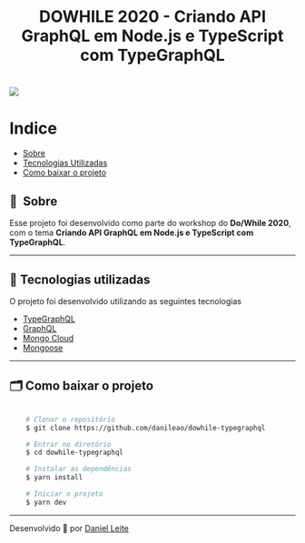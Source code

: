 <h1 align="center">
   DOWHILE 2020 - Criando API GraphQL em Node.js e TypeScript com TypeGraphQL
</h1>

<h1>
    <img src="public/danileite.jpg">
</h1>

# Indice

- [Sobre](#-sobre)
- [Tecnologias Utilizadas](#-tecnologias-utilizadas)
- [Como baixar o projeto](#-como-baixar-o-projeto)

## 🔖&nbsp; Sobre

Esse projeto foi desenvolvido como parte do workshop do **Do/While 2020**, com o tema **Criando API GraphQL em Node.js e TypeScript com TypeGraphQL**.

---

## 🚀 Tecnologias utilizadas

O projeto foi desenvolvido utilizando as seguintes tecnologias

- [TypeGraphQL](https://typegraphql.com/)
- [GraphQL](https://graphql.org/)
- [Mongo Cloud](https://cloud.mongodb.com/)
- [Mongoose](https://mongoosejs.com/)

---

## 🗂 Como baixar o projeto

```bash

    # Clonar o repositório
    $ git clone https://github.com/danileao/dowhile-typegraphql

    # Entrar no diretório
    $ cd dowhile-typegraphql

    # Instalar as dependências
    $ yarn install

    # Iniciar o projeto
    $ yarn dev
```

---

Desenvolvido 💜 por <a href="https://www.linkedin.com/in/daniel-c%C3%A9sar-silva-leite-550818b8/">Daniel Leite</a>
